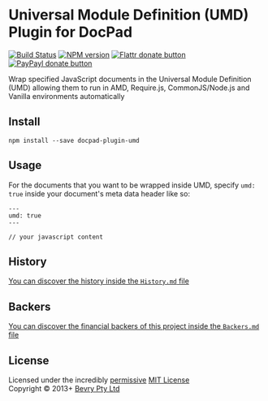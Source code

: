 # Universal Module Definition (UMD) Plugin for DocPad

[![Build Status](https://secure.travis-ci.org/docpad/docpad-plugin-umd.png?branch=master)](http://travis-ci.org/docpad/docpad-plugin-umd "Check this project's build status on TravisCI")
[![NPM version](https://badge.fury.io/js/docpad-plugin-umd.png)](https://npmjs.org/package/docpad-plugin-umd "View this project on NPM")
[![Flattr donate button](https://raw.github.com/balupton/flattr-buttons/master/badge-89x18.gif)](http://flattr.com/thing/344188/balupton-on-Flattr "Donate monthly to this project using Flattr")
[![PayPayl donate button](https://www.paypalobjects.com/en_AU/i/btn/btn_donate_SM.gif)](https://www.paypal.com/au/cgi-bin/webscr?cmd=_flow&SESSION=IHj3DG3oy_N9A9ZDIUnPksOi59v0i-EWDTunfmDrmU38Tuohg_xQTx0xcjq&dispatch=5885d80a13c0db1f8e263663d3faee8d14f86393d55a810282b64afed84968ec "Donate once-off to this project using Paypal")

Wrap specified JavaScript documents in the Universal Module Definition (UMD) allowing them to run in AMD, Require.js, CommonJS/Node.js and Vanilla environments automatically


## Install

```
npm install --save docpad-plugin-umd
```


## Usage
For the documents that you want to be wrapped inside UMD, specify `umd: true` inside your document's meta data header like so:

```
---
umd: true
---

// your javascript content
```


## History
[You can discover the history inside the `History.md` file](https://github.com/bevry/docpad-plugin-umd/blob/master/History.md#files)


## Backers
[You can discover the financial backers of this project inside the `Backers.md` file](https://github.com/docpad/docpad-plugin-umd/blob/master/Backers.md#files)


## License
Licensed under the incredibly [permissive](http://en.wikipedia.org/wiki/Permissive_free_software_licence) [MIT License](http://creativecommons.org/licenses/MIT/)
<br/>Copyright &copy; 2013+ [Bevry Pty Ltd](http://bevry.me)